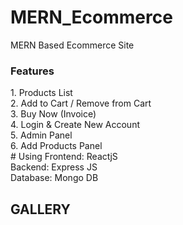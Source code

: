 # MERN_Ecommerce
MERN Based Ecommerce Site


<h3>Features</h3>
1. Products List <br>
2. Add to Cart / Remove from Cart<br>
3. Buy Now (Invoice)<br>
4. Login & Create New Account <br>
5. Admin Panel<br>
6. Add Products Panel<br>
# Using
Frontend: ReactjS<br>
Backend: Express JS<br>
Database: Mongo DB<br>


<h2>GALLERY</h2>

